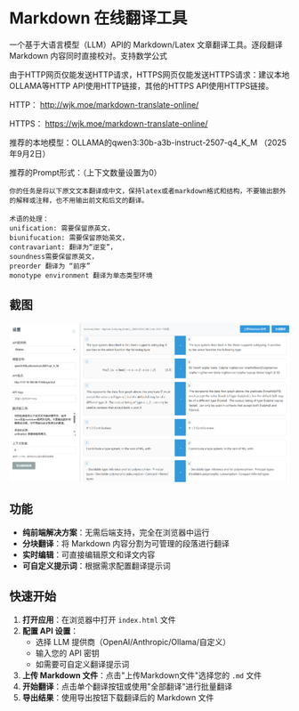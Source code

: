 # Markdown 在线翻译工具

一个基于大语言模型（LLM）API的 Markdown/Latex 文章翻译工具。逐段翻译 Markdown 内容同时直接校对。支持数学公式

由于HTTP网页仅能发送HTTP请求，HTTPS网页仅能发送HTTPS请求：建议本地OLLAMA等HTTP API使用HTTP链接，其他的HTTPS API使用HTTPS链接。

HTTP： http://wjk.moe/markdown-translate-online/

HTTPS： https://wjk.moe/markdown-translate-online/

推荐的本地模型：OLLAMA的qwen3:30b-a3b-instruct-2507-q4_K_M  （2025年9月2日）

推荐的Prompt形式：（上下文数量设置为0）

```
你的任务是将以下原文文本翻译成中文，保持latex或者markdown格式和结构，不要输出额外的解释或注释，也不用输出前文和后文的翻译。

术语的处理：
unification: 需要保留原英文，
biunifucation: 需要保留原始英文，
contravariant: 翻译为“逆变”，
soundness需要保留原英文，
preorder 翻译为 “前序”
monotype environment 翻译为单态类型环境
```

## 截图

![](screenshot1.png)

## 功能

- **纯前端解决方案**：无需后端支持，完全在浏览器中运行
- **分块翻译**：将 Markdown 内容分割为可管理的段落进行翻译
- **实时编辑**：可直接编辑原文和译文内容
- **可自定义提示词**：根据需求配置翻译提示词

## 快速开始

1. **打开应用**：在浏览器中打开 `index.html` 文件
2. **配置 API 设置**：
   - 选择 LLM 提供商（OpenAI/Anthropic/Ollama/自定义）
   - 输入您的 API 密钥
   - 如需要可自定义翻译提示词
3. **上传 Markdown 文件**：点击"上传Markdown文件"选择您的 `.md` 文件
4. **开始翻译**：点击单个翻译按钮或使用"全部翻译"进行批量翻译
5. **导出结果**：使用导出按钮下载翻译后的 Markdown 文件
